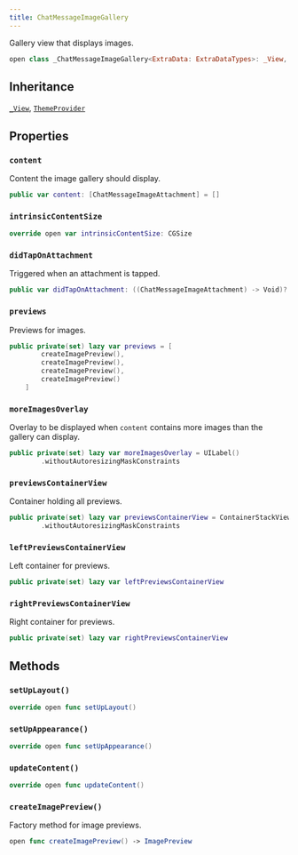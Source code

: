 ```yaml
---
title: ChatMessageImageGallery
---
```


Gallery view that displays images.

``` swift
open class _ChatMessageImageGallery<ExtraData: ExtraDataTypes>: _View, ThemeProvider 
```

## Inheritance

[`_View`](../../common-views/_view.md), [`ThemeProvider`](../../utils/theme-provider.md)

## Properties

### `content`

Content the image gallery should display.

``` swift
public var content: [ChatMessageImageAttachment] = [] 
```

### `intrinsicContentSize`

``` swift
override open var intrinsicContentSize: CGSize 
```

### `didTapOnAttachment`

Triggered when an attachment is tapped.

``` swift
public var didTapOnAttachment: ((ChatMessageImageAttachment) -> Void)?
```

### `previews`

Previews for images.

``` swift
public private(set) lazy var previews = [
        createImagePreview(),
        createImagePreview(),
        createImagePreview(),
        createImagePreview()
    ]
```

### `moreImagesOverlay`

Overlay to be displayed when `content` contains more images than the gallery can display.

``` swift
public private(set) lazy var moreImagesOverlay = UILabel()
        .withoutAutoresizingMaskConstraints
```

### `previewsContainerView`

Container holding all previews.

``` swift
public private(set) lazy var previewsContainerView = ContainerStackView()
        .withoutAutoresizingMaskConstraints
```

### `leftPreviewsContainerView`

Left container for previews.

``` swift
public private(set) lazy var leftPreviewsContainerView 
```

### `rightPreviewsContainerView`

Right container for previews.

``` swift
public private(set) lazy var rightPreviewsContainerView 
```

## Methods

### `setUpLayout()`

``` swift
override open func setUpLayout() 
```

### `setUpAppearance()`

``` swift
override open func setUpAppearance() 
```

### `updateContent()`

``` swift
override open func updateContent() 
```

### `createImagePreview()`

Factory method for image previews.

``` swift
open func createImagePreview() -> ImagePreview 
```
